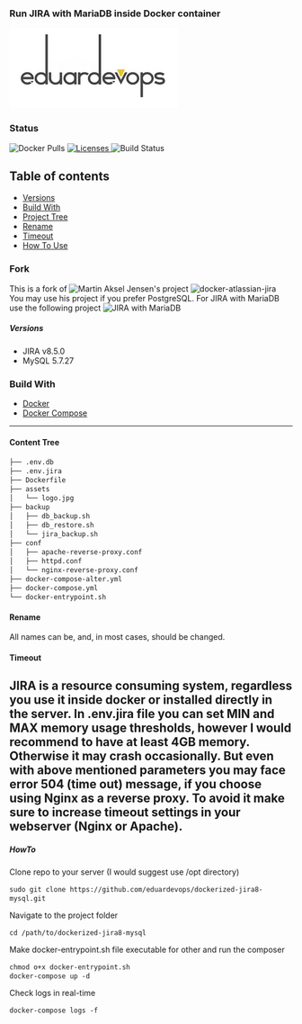 ### Run JIRA with MariaDB inside Docker container

![Logo](./assets/logo.jpg)

### Status
<img alt="Docker Pulls" src="https://img.shields.io/docker/pulls/eduardevops/jira8-mysql" style="max-width:100%;"> <!-- <img alt="MicroBadger Size" src="https://img.shields.io/microbadger/image-size/eduardevops/jira8-mysql/latest.svg" style="max-width:100%;"> --> <a href="https://www.gnu.org/licenses/gpl-3.0/"> <img alt="Licenses" src="https://img.shields.io/badge/License-GPLv3-blue.svg" style="max-width:100%;"> </a>
<img alt="Build Status" src="https://img.shields.io/docker/cloud/build/eduardevops/jira8-mysql" style="max-width:100%;">

## Table of contents
* [Versions](#Versions)
* [Build With](#Build-With)
* [Project Tree](#Project-Tree)
* [Rename](#Rename)
* [Timeout](#Timeout)
* [How To Use](#How-To-Use)

### Fork
This is a fork of ![Martin Aksel Jensen's](https://github.com/cptactionhank) project ![docker-atlassian-jira](https://github.com/cptactionhank/docker-atlassian-jira)  <br>
You may use his project if you prefer PostgreSQL.
For JIRA with MariaDB use the following project ![JIRA with MariaDB](https://github.com/eduardevops/dockerized-jira8-mariadb)

#####  Versions
*	JIRA v8.5.0
*	MySQL 5.7.27

### Build With
*	[Docker](https://www.docker.com/)
*	[Docker Compose](https://docs.docker.com/compose/install/)

-----

#### Content Tree
```less
├── .env.db
├── .env.jira
├── Dockerfile
├── assets
│   └── logo.jpg
├── backup
│   ├── db_backup.sh
│   ├── db_restore.sh
│   └── jira_backup.sh
├── conf
│   ├── apache-reverse-proxy.conf
│   ├── httpd.conf
│   └── nginx-reverse-proxy.conf
├── docker-compose-alter.yml
├── docker-compose.yml
└── docker-entrypoint.sh
```

#### Rename
All names can be, and, in most cases, should be changed.

#### Timeout
JIRA is a resource consuming system, regardless you use it inside docker or installed directly in the server.
In .env.jira file you can set MIN and MAX memory usage thresholds, however I would recommend to have at least 4GB memory.
Otherwise it may crash occasionally.
But even with above mentioned parameters you may face error 504 (time out) message, if you choose using Nginx as a reverse proxy.
To avoid it make sure to increase timeout settings in your webserver (Nginx or Apache).
-----

##### HowTo
Clone repo to your server (I would suggest use /opt directory)
```less
sudo git clone https://github.com/eduardevops/dockerized-jira8-mysql.git
```
Navigate to the project folder

```less
cd /path/to/dockerized-jira8-mysql
```
Make docker-entrypoint.sh file executable for other and run the composer

```less
chmod o+x docker-entrypoint.sh
docker-compose up -d
```

Check logs in real-time
```less
docker-compose logs -f
```
